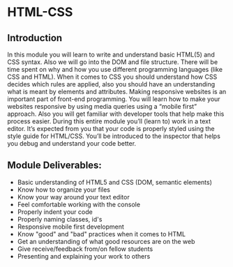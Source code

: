 # HTML-CSS

## Introduction
In this module you will learn to write and understand basic HTML(5) and CSS syntax.
Also we will go into the DOM and file structure. There will be time spent on why and how you use different programming languages (like CSS and HTML). When it comes to CSS you should understand how CSS decides which rules are applied, also you should have an understanding what is meant by elements and attributes. Making responsive websites is an important part of front-end programming. You will learn how to make your websites responsive by using media queries using a “mobile first” approach. Also you will get familiar with developer tools that help make this process easier. During this entire module you’ll (learn to) work in a text editor. It’s expected from you that your code is properly styled using the style guide for HTML/CSS. You’ll be introduced to the inspector that helps you debug and understand your code better.


## Module Deliverables:
* Basic understanding of HTML5 and CSS (DOM, semantic elements)
* Know how to organize your files
* Know your way around your text editor 
* Feel comfortable working with the console
* Properly indent your code
* Properly naming classes, id's 
* Responsive mobile first development
* Know "good" and "bad" practices when it comes to HTML
* Get an understanding of what good resources are on the web
* Give receive/feedback from/on fellow students
* Presenting and explaining your work to others
